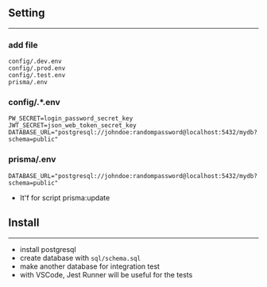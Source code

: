## Setting

---

### add file

```
config/.dev.env
config/.prod.env
config/.test.env
prisma/.env
```

### config/.\*.env

```
PW_SECRET=login_password_secret_key
JWT_SECRET=json_web_token_secret_key
DATABASE_URL="postgresql://johndoe:randompassword@localhost:5432/mydb?schema=public"
```

### prisma/.env

```
DATABASE_URL="postgresql://johndoe:randompassword@localhost:5432/mydb?schema=public"
```

- It'f for script prisma:update

## Install

---

- install postgresql
- create database with `sql/schema.sql`
- make another database for integration test
- with VSCode, Jest Runner will be useful for the tests
